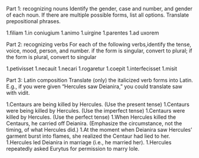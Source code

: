 Part 1: recognizing nouns
Identify the gender, case and number, and gender of each noun. If there are multiple possible forms, list all options. Translate prepositional phrases.

1.filiam
1.in coniugium
1.animo
1.uirgine
1.parentes
1.ad uxorem

Part 2: recognizing verbs
For each of the following verbs,identify the tense, voice, mood, person, and number.
if the form is singular, convert to plural; if the form is plural, convert to singular

1.petivisset
1.necauit
1.necari
1.rogaretur
1.coepit
1.interfecisset
1.misit

Part 3: Latin composition
Translate (only) the italicized verb forms into Latin. E.g., if you were given “Hercules saw Deianira,” you could translate saw with vidit.

1.Centaurs are being killed by Hercules. (Use the present tense)
1.Centaurs were being killed by Hercules. (Use the imperfect tense)
1.Centaurs were killed by Hercules. (Use the perfect tense)
1.When Hercules killed the Centaurs, he carried off Deianira. (Emphasize the circumstance, not the timing, of what Hercules did.)
1.At the moment when Deianira saw Hercules’ garment burst into flames, she realized the Centaur had lied to her.
1.Hercules led Deianira in marriage (i.e., he married her).
1.Hercules repeatedly asked Eurytus for permission to marry Iole.
